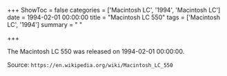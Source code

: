 +++
ShowToc = false
categories = ['Macintosh LC', '1994', 'Macintosh LC']
date = 1994-02-01 00:00:00
title = "Macintosh LC 550"
tags = ['Macintosh LC', '1994']
summary = " "

+++

The Macintosh LC 550 was released on 1994-02-01 00:00:00.

Source: `https://en.wikipedia.org/wiki/Macintosh_LC_550`


